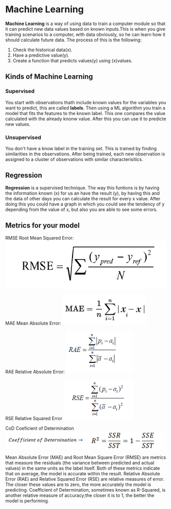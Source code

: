 # Machine Learning

**Machine Learning** is a way of using data to train a computer module so that it can predict new data values based on known inputs.This is when 
you give training scenarios to a computer, with data obviously, so he can learn how it should calculate future data. The process of this is the following:

1. Check the historical data(x).
2. Have a predictive value(y).
3. Create a function that predicts values(y) using (x)values.

## Kinds of Machine Learning

### Supervised

You start with observations thath include known values for the variables you want to predict, this are called **labels**. Then using a ML algorithm you train a
model that fits the features to the known label. This one compares the value calculated with the already knonw value. After this you can use it to predicte new values.
 
### Unsupervised

You don't have a know label in the training set. This is trained by finding similarities in the observations. After being trained, each new observation is assigned to a cluster
of observations with similar characterisitics.

## Regression

**Regression** is a supervised technique. The way this funtions is by having the information known (x) for us an have the result (y), by having this and the data of other days you can
calculate the result for every x value. After doing this you could have a graph in which you could see the tendency of y depending from the value of x, but also you are able to see some
errors. 

## Metrics for your model

RMSE Root Mean Squared Error:
![RMSE](https://github.com/Gomezrbz/Data-Science/blob/master/Images/RMSE.png)

MAE Mean Absolute Error: 
![MAE](https://github.com/Gomezrbz/Data-Science/blob/master/Images/MAE.png)

RAE Relative Absolute Error:
![RAE](https://github.com/Gomezrbz/Data-Science/blob/master/Images/RAE.png)

RSE Relative Squared Error
![RSE](https://github.com/Gomezrbz/Data-Science/blob/master/Images/RSE.png)

CoD Coeficient of Determination
![CoD](https://github.com/Gomezrbz/Data-Science/blob/master/Images/CoD.png)


Mean Absolute Error (MAE) and Root Mean Square Error (RMSE) are metrics that measure the residuals (the variance between predicted and actual values) in the same units as the label itself. Both of these metrics indicate that on average, the model is accurate within the result.
Relative Absolute Error (RAE) and Relative Squared Error (RSE) are relative measures of error. The closer these values are to zero, the more accurately the model is predicting.
Coefficient of Determination, sometimes known as R-Squared, is another relative measure of accuracy;the closer it is to 1, the better the model is performing.

